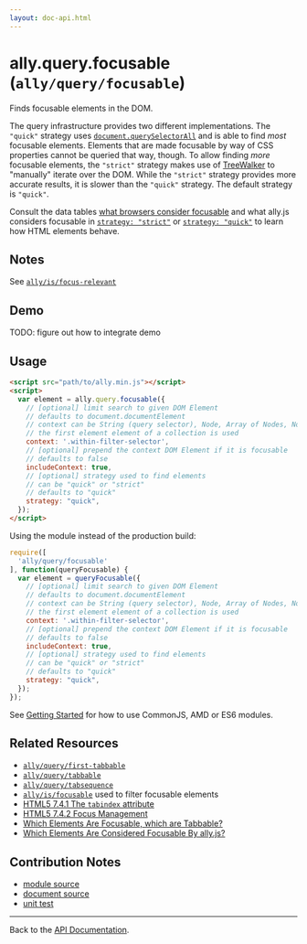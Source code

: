 ```yaml
---
layout: doc-api.html
---
```


# ally.query.focusable (`ally/query/focusable`)

Finds focusable elements in the DOM.

The query infrastructure provides two different implementations. The `"quick"` strategy uses [`document.querySelectorAll`](https://developer.mozilla.org/en-US/docs/Web/API/Document/querySelectorAll) and is able to find *most* focusable elements. Elements that are made focusable by way of CSS properties cannot be queried that way, though. To allow finding *more* focusable elements, the `"strict"` strategy makes use of [TreeWalker](https://developer.mozilla.org/en-US/docs/Web/API/TreeWalker) to "manually" iterate over the DOM. While the `"strict"` strategy provides more accurate results, it is slower than the `"quick"` strategy. The default strategy is `"quick"`.

Consult the data tables [what browsers consider focusable](../../data-tables/focusable.md) and what ally.js considers focusable in [`strategy: "strict"`](../../data-tables/focusable.strict.md) or [`strategy: "quick"`](../../data-tables/focusable.quick.md) to learn how HTML elements behave.


## Notes

See [`ally/is/focus-relevant`](../is/focus-relevant.md#Notes)


## Demo

TODO: figure out how to integrate demo

## Usage

```html
<script src="path/to/ally.min.js"></script>
<script>
  var element = ally.query.focusable({
    // [optional] limit search to given DOM Element
    // defaults to document.documentElement
    // context can be String (query selector), Node, Array of Nodes, NodeList, HTMLCollection
    // the first element element of a collection is used
    context: '.within-filter-selector',
    // [optional] prepend the context DOM Element if it is focusable
    // defaults to false
    includeContext: true,
    // [optional] strategy used to find elements
    // can be "quick" or "strict"
    // defaults to "quick"
    strategy: "quick",
  });
</script>
```

Using the module instead of the production build:

```js
require([
  'ally/query/focusable'
], function(queryFocusable) {
  var element = queryFocusable({
    // [optional] limit search to given DOM Element
    // defaults to document.documentElement
    // context can be String (query selector), Node, Array of Nodes, NodeList, HTMLCollection
    // the first element element of a collection is used
    context: '.within-filter-selector',
    // [optional] prepend the context DOM Element if it is focusable
    // defaults to false
    includeContext: true,
    // [optional] strategy used to find elements
    // can be "quick" or "strict"
    // defaults to "quick"
    strategy: "quick",
  });
});
```

See [Getting Started](../../getting-started.md) for how to use CommonJS, AMD or ES6 modules.


## Related Resources

* [`ally/query/first-tabbable`](first-tabbable.md)
* [`ally/query/tabbable`](tabbable.md)
* [`ally/query/tabsequence`](tabsequence.md)
* [`ally/is/focusable`](../is/focusable.md) used to filter focusable elements
* [HTML5 7.4.1 The `tabindex` attribute](http://www.w3.org/TR/html5/editing.html#sequential-focus-navigation-and-the-tabindex-attribute)
* [HTML5 7.4.2 Focus Management](http://www.w3.org/TR/html5/editing.html#focus-management)
* [Which Elements Are Focusable, which are Tabbable?](http://medialize.github.io/ally.js/tests/focusable/table.html#browser-support-tabbable)
* [Which Elements Are Considered Focusable By ally.js?](http://medialize.github.io/ally.js/tests/focusable/table.html#javascript-support)


## Contribution Notes

* [module source](https://github.com/medialize/ally.js/blob/master/src/query/focusable.js)
* [document source](https://github.com/medialize/ally.js/blob/master/docs/api/query/focusable.md)
* [unit test](https://github.com/medialize/ally.js/blob/master/test/unit/query.focusable.test.js)


---

Back to the [API Documentation](../README.md).

